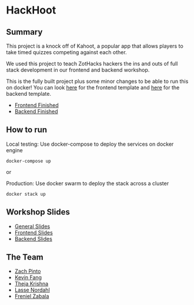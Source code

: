 # HackHoot

## Summary

This project is a knock off of Kahoot, a popular app that allows players to take timed quizzes competing against each other.

We used this project to teach ZotHacks hackers the ins and outs of full stack development in our frontend and backend workshop.

This is the fully built project plus some minor changes to be able to run this on docker! You can look [here](https://github.com/takrishn/hackhoot-frontend) for the frontend template and [here](https://github.com/zpinto/hackhoot-backend) for the backend template.

- [Frontend Finished](https://github.com/zpinto/hackhoot/tree/master/client)
- [Backend Finished](https://github.com/zpinto/hackhoot/tree/master/api)

## How to run

Local testing:
Use docker-compose to deploy the services on docker engine

```
docker-compose up
```

or

Production:
Use docker swarm to deploy the stack across a cluster

```
docker stack up
```

## Workshop Slides

- [General Slides](https://docs.google.com/presentation/d/1uabsTNQZUA872bZu7UWl7KrP9RfO33DCaQcXQPNhVdU/edit?usp=sharing)
- [Frontend Slides](https://docs.google.com/presentation/d/15QLRsWmo8Qvv-_F8ZIAiPhOQbU1NgpWfIkkBeTubb1M/edit?usp=sharing)
- [Backend Slides](https://docs.google.com/presentation/d/1AiNu14-TiB_s8_HwuDjnPjSxMQBSrseCgzh1ep9j8PE/edit?usp=sharing)

## The Team

- [Zach Pinto](https://www.linkedin.com/in/zacharypinto/)
- [Kevin Fang](https://www.linkedin.com/in/kevin-f-039b61115/)
- [Theja Krishna](https://www.linkedin.com/in/takrishn/)
- [Lasse Nordahl](https://www.linkedin.com/in/lassenordahl/)
- [Freniel Zabala](https://www.linkedin.com/in/fzabala/)
